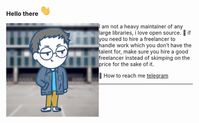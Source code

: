 ### Hello there <img src="https://raw.githubusercontent.com/Resaqulyubi/Resaqulyubi/main/wave.gif" width="30px">

 <p>
  <img width="250" align='left' src="https://raw.githubusercontent.com/Resaqulyubi/Resaqulyubi/main/me.png?raw=true">
</p>
 
I am not a heavy maintainer of any large libraries, i love open source. 👯  if you need to hire a freelancer to handle work which you don’t have the talent for, make sure you hire a good freelancer instead of skimping on the price for the sake of it.

💌 How to reach me [telegram](https://t.me/resaqulyubi)

---

<!--
**Resaqulyubi/resaqulyubi** is a ✨ _special_ ✨ repository because its `README.md` (this file) appears on your GitHub profile.

Here are some ideas to get you started:

- 🔭 I’m currently working on ...
- 🌱 I’m currently learning ...
- 👯 I’m looking to collaborate on ...
- 🤔 I’m looking for help with ...
- 💬 Ask me about ...
- 📫 How to reach me: ...
- 😄 Pronouns: ...
- ⚡ Fun fact: ...
-->
